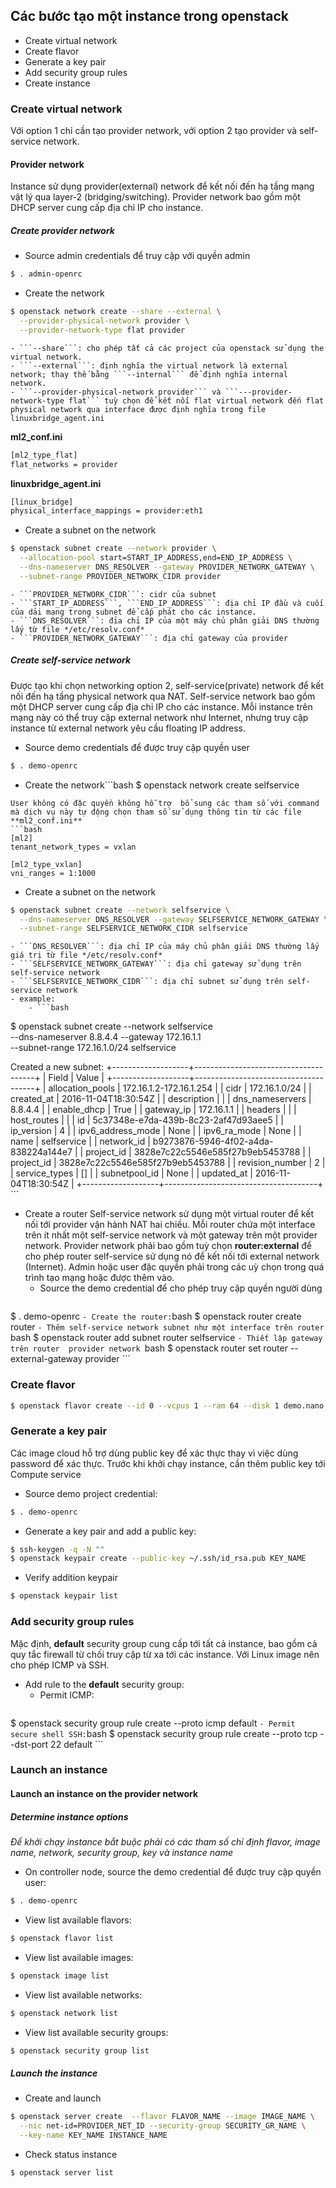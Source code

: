 ## Các bước tạo một instance trong openstack
- Create virtual network
- Create flavor
- Generate a key pair
- Add security group rules
- Create instance 

### Create virtual network
Với option 1 chỉ cần tạo provider network, với option 2 tạo provider và self-service network.

#### Provider network 
Instance sử dụng provider(external) network để kết nối đến hạ tầng mạng vật lý qua layer-2 (bridging/switching). Provider network bao gồm một DHCP server cung cấp địa chỉ IP cho instance. 
##### Create provider network 
- Source admin credentials để truy cập với quyền admin
```bash
$ . admin-openrc
```
- Create the network
```bash
$ openstack network create --share --external \
  --provider-physical-network provider \
  --provider-network-type flat provider
```	
	- ```--share```: cho phép tất cả các project của openstack sử dụng the virtual network.
	- ```--external```: định nghĩa the virtual network là external network; thay thế bằng ```--internal``` để định nghĩa internal network.
	- ```--provider-physical-network provider``` và ```---provider-network-type flat``` tuỳ chọn để kết nối flat virtual network đến flat physical network qua interface được định nghĩa trong file linuxbridge_agent.ini 
**ml2_conf.ini**
```bash
[ml2_type_flat]
flat_networks = provider
```
**linuxbridge_agent.ini**
```bash
[linux_bridge]
physical_interface_mappings = provider:eth1
```
- Create a subnet on the network 
```bash
$ openstack subnet create --network provider \
  --allocation-pool start=START_IP_ADDRESS,end=END_IP_ADDRESS \
  --dns-nameserver DNS_RESOLVER --gateway PROVIDER_NETWORK_GATEWAY \
  --subnet-range PROVIDER_NETWORK_CIDR provider
```
	- ```PROVIDER_NETWORK_CIDR```: cidr của subnet
	- ```START_IP_ADDRESS```, ```END_IP_ADDRESS```: địa chỉ IP đầu và cuối của dải mạng trong subnet để cấp phát cho các instance.
	- ```DNS_RESOLVER```: đỉa chỉ IP của một máy chủ phân giải DNS thường lấy từ file */etc/resolv.conf* 
	- ```PROVIDER_NETWORK_GATEWAY```: địa chỉ gateway của provider 
##### Create self-service network 
Được tạo khi chọn networking option 2, self-service(private) network để kết nối đến hạ tầng physical network qua NAT. Self-service network bao gồm một DHCP server cung cấp địa chỉ IP cho các instance. Mỗi instance trên mạng này có thể truy cập external network như Internet, nhưng truy cập instance từ external network yêu cầu floating IP address.
- Source demo credentials để được truy cập quyền user
```bash
$ . demo-openrc
```
- Create the network```bash
$ openstack network create selfservice
```
User không có đặc quyền không hỗ trợ  bổ sung các tham số với command mà dịch vụ này tự động chọn tham số sử dụng thông tin từ các file
**ml2_conf.ini**
```bash
[ml2]
tenant_network_types = vxlan

[ml2_type_vxlan]
vni_ranges = 1:1000
```
- Create a subnet on the network
```bash
$ openstack subnet create --network selfservice \
  --dns-nameserver DNS_RESOLVER --gateway SELFSERVICE_NETWORK_GATEWAY \
  --subnet-range SELFSERVICE_NETWORK_CIDR selfservice
```
	- ```DNS_RESOLVER```: địa chỉ IP của máy chủ phân giải DNS thường lấy giá trị từ file */etc/resolv.conf*
	- ```SELFSERVICE_NETWORK_GATEWAY```: địa chỉ gateway sử dụng trên self-service network
	- ```SELFSERVICE_NETWORK_CIDR```: địa chỉ subnet sử dụng trên self-service network 
	- example:
		- ```bash
$ openstack subnet create --network selfservice \
  --dns-nameserver 8.8.4.4 --gateway 172.16.1.1 \
  --subnet-range 172.16.1.0/24 selfservice

Created a new subnet:
+-------------------+--------------------------------------+
| Field             | Value                                |
+-------------------+--------------------------------------+
| allocation_pools  | 172.16.1.2-172.16.1.254              |
| cidr              | 172.16.1.0/24                        |
| created_at        | 2016-11-04T18:30:54Z                 |
| description       |                                      |
| dns_nameservers   | 8.8.4.4                              |
| enable_dhcp       | True                                 |
| gateway_ip        | 172.16.1.1                           |
| headers           |                                      |
| host_routes       |                                      |
| id                | 5c37348e-e7da-439b-8c23-2af47d93aee5 |
| ip_version        | 4                                    |
| ipv6_address_mode | None                                 |
| ipv6_ra_mode      | None                                 |
| name              | selfservice                          |
| network_id        | b9273876-5946-4f02-a4da-838224a144e7 |
| project_id        | 3828e7c22c5546e585f27b9eb5453788     |
| project_id        | 3828e7c22c5546e585f27b9eb5453788     |
| revision_number   | 2                                    |
| service_types     | []                                   |
| subnetpool_id     | None                                 |
| updated_at        | 2016-11-04T18:30:54Z                 |
+-------------------+--------------------------------------+
		```
- Create a router
Self-service network sử dụng một virtual router để kết nối tới provider vận hành NAT hai chiều. Mỗi router chứa một interface trên ít nhất một self-service network và một gateway trên một provider network.
Provider network phải bao gồm tuỳ chọn **router:external** để cho phép router self-service sử dụng nó để kết nối tới external network (Internet). Admin hoặc user đặc quyền phải trong các uỳ chọn trong quá trình tạo mạng hoặc được thêm vào.
	- Source the demo credential để cho phép truy cập quyền người dùng
	```bash
$ . demo-openrc
	```
	- Create the router:
	```bash
$ openstack router create router
	```
	- Thêm self-service network subnet như một interface trên router 
	```bash
$ openstack router add subnet router selfservice
	```
	- Thiết lập gateway trên router  provider network 
	```bash
$ openstack router set router --external-gateway provider
	```
### Create flavor
```bash
$ openstack flavor create --id 0 --vcpus 1 --ram 64 --disk 1 demo.nano 
```

### Generate a key pair 
Các image cloud hỗ trợ dùng public key để xác thực thay vì việc dùng password để xác thực. Trước khi khởi chạy instance, cần thêm public key tới Compute service
- Source demo project credential:
```bash
$ . demo-openrc
```
- Generate a key pair and add a public key:
```bash
$ ssh-keygen -q -N ""
$ openstack keypair create --public-key ~/.ssh/id_rsa.pub KEY_NAME 
```
- Verify addition keypair
```bash
$ openstack keypair list
```

### Add security group rules
Mặc định, **default** security group cung cấp tới tất cả instance, bao gồm cả quy tắc firewall từ chối truy cập từ xa tới các instance. Với Linux image nên cho phép ICMP và SSH.
- Add rule to the **default** security group:
	- Permit ICMP:
	```bash
$ openstack security group rule create --proto icmp default
	```
	- Permit secure shell SSH:
	```bash
$ openstack security group rule create --proto tcp --dst-port 22 default
	```

### Launch an instance 
#### Launch an instance on the provider network 
##### Determine instance options 
*Để khởi chạy instance bắt buộc phải có các tham số chỉ định flavor, image name, network, security group, key và instance name*
- On controller node, source the demo credential để được truy cập quyền user:
```bash
$ . demo-openrc
```
- View list available flavors:
```bash
$ openstack flavor list
```
- View list available images:
```bash
$ openstack image list
```
- View list available networks:
```bash
$ openstack network list
```
- View list available security groups:
```bash
$ openstack security group list
```
##### Launch the instance 
- Create and launch
```bash
$ openstack server create  --flavor FLAVOR_NAME --image IMAGE_NAME \
  --nic net-id=PROVIDER_NET_ID --security-group SECURITY_GR_NAME \
  --key-name KEY_NAME INSTANCE_NAME 
```
- Check status instance
```bash
$ openstack server list
```



























































